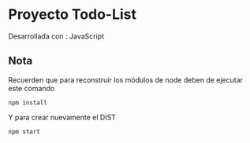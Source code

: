 # Proyecto Todo-List
Desarrollada con : JavaScript

## Nota
Recuerden que para reconstruir los módulos de node deben de ejecutar este comando

```
npm install
```

Y para crear nuevamente el DIST

```
npm start
